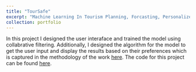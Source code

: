 ```yaml
---
title: "TourSafe"
excerpt: "Machine Learning In Tourism Planning, Forcasting, Personalized Recommendations And Future Prospects In Fraud Prevention And Security: A Case Of Indonesia"
collection: portfolio
---
```


In this project I designed the user interaface and trained the model using collabrative filtering. Additionally, I designed the algorithm for the model to get the user input and display the results based on their preferences which is captured in the methodology of the work [here](https://docs.google.com/document/d/1r9ufHXz6Vz5IHYDRJ2RYfthpLJWXLmRVtb-NHpBJF3U/edit?usp=sharing). The code for this project can be found [here](https://github.com/raphaelgogo/Tour_Safe.git).


